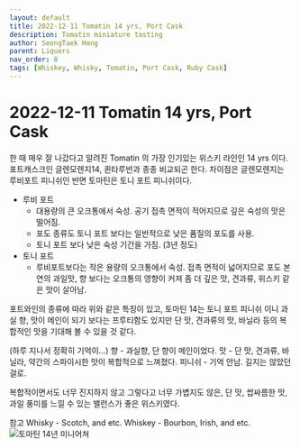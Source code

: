 ```yaml
---
layout: default
title: 2022-12-11 Tomatin 14 yrs, Port Cask 
description: Tomatin miniature tasting 
author: SeongTaek Hong
parent: Liquors 
nav_order: 8
tags: [Whiskey, Whisky, Tomatin, Port Cask, Ruby Cask]
---
```


# 2022-12-11 Tomatin 14 yrs, Port Cask

한 때 매우 잘 나갔다고 알려진 Tomatin 의 가장 인기있는 위스키 라인인 14 yrs 이다.
포트캐스크인 글렌모렌지14, 퀸타루반과 종종 비교되곤 한다. 차이점은 글렌모렌지는 루비포트 피니쉬인 반면 토마틴은 토니 포트 피니쉬이다. 

- 루비 포트
	- 대용량의 큰 오크통에서 숙성. 공기 접촉 면적이 적어지므로 깊은 숙성의 맛은 떨어짐.
	- 포도 종류도 토니 포트 보다는 일반적으로 낮은 품질의 포도를 사용.
	- 토니 포트 보다 낮은 숙성 기간을 가짐. (3년 정도)
- 토니 포트 
	- 루비포트보다는 작은 용량의 오크통에서 숙성. 접촉 면적이 넓어지므로 포도 본연의 과일맛, 향 보다는 오크통의 영향이 커져 좀 더 깊은 맛, 견과류, 위스키 같은 맛이 살아남.

포트와인의 종류에 따라 위와 같은 특징이 있고, 토마틴 14는 토니 포트 피니쉬 이니 과실 향, 맛이 메인이 되기 보다는 프루티함도 있지만 단 맛, 견과류의 맛, 바닐라 등의 복합적인 맛을 기대해 볼 수 있을 것 같다.

(하루 지나서 정확히 기억이…)
향 - 과실향, 단 향이 메인이었다.
맛 - 단 맛, 견과류, 바닐라, 약간의 스파이시한 맛이 복합적으로 느껴졌다.
피니쉬 - 기억 안남. 길지는 않았던 걸로.

복합적이면서도 너무 진지하지 않고 그렇다고 너무 가볍지도 않은, 단 맛, 쌉싸름한 맛, 과일 풍미를 느낄 수 있는 밸런스가 좋은 위스키였다.

참고
Whisky - Scotch, and etc.
Whiskey - Bourbon, Irish, and etc.  
![토마틴 14년 미니어쳐](1.png)



